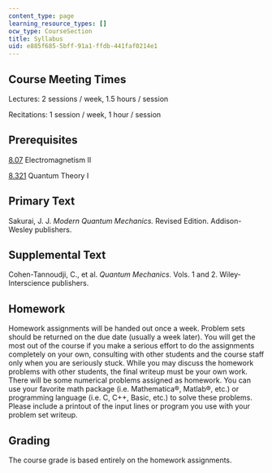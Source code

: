 ```yaml
---
content_type: page
learning_resource_types: []
ocw_type: CourseSection
title: Syllabus
uid: e885f685-5bff-91a1-ffdb-441faf0214e1
---
```


Course Meeting Times
--------------------

Lectures: 2 sessions / week, 1.5 hours / session

Recitations: 1 session / week, 1 hour / session

Prerequisites
-------------

[8.07](/courses/8-07-electromagnetism-ii-fall-2012/) Electromagnetism II

[8.321](/courses/8-321-quantum-theory-i-fall-2002) Quantum Theory I

Primary Text
------------

Sakurai, J. J. _Modern Quantum Mechanics._ Revised Edition. Addison-Wesley publishers.

Supplemental Text
-----------------

Cohen-Tannoudji, C., et al. _Quantum Mechanics._ Vols. 1 and 2. Wiley-Interscience publishers.

Homework
--------

Homework assignments will be handed out once a week. Problem sets should be returned on the due date (usually a week later). You will get the most out of the course if you make a serious effort to do the assignments completely on your own, consulting with other students and the course staff only when you are seriously stuck. While you may discuss the homework problems with other students, the final writeup must be your own work. There will be some numerical problems assigned as homework. You can use your favorite math package (i.e. Mathematica®, Matlab®, etc.) or programming language (i.e. C, C++, Basic, etc.) to solve these problems. Please include a printout of the input lines or program you use with your problem set writeup.

Grading
-------

The course grade is based entirely on the homework assignments.